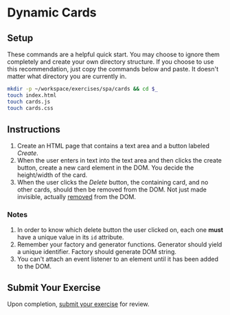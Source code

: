 # Dynamic Cards

## Setup

These commands are a helpful quick start. You may choose to ignore them completely and create your own directory structure. If you choose to use this recommendation, just copy the commands below and paste. It doesn't matter what directory you are currently in.

```bash
mkdir -p ~/workspace/exercises/spa/cards && cd $_
touch index.html
touch cards.js
touch cards.css
```

## Instructions

1. Create an HTML page that contains a text area and a button labeled *Create*.
1. When the user enters in text into the text area and then clicks the create button, create a new card element in the DOM. You decide the height/width of the card.
1. When the user clicks the *Delete* button, the containing card, and no other cards, should then be removed from the DOM. Not just made invisible, actually [removed](https://developer.mozilla.org/en-US/docs/Web/API/Node/removeChild) from the DOM.

### Notes

1. In order to know which delete button the user clicked on, each one **must** have a unique value in its `id` attribute.
1. Remember your factory and generator functions. Generator should yield a unique identifier. Factory should generate DOM string.
1. You can't attach an event listener to an element until it has been added to the DOM.

## Submit Your Exercise
Upon completion, [submit your exercise](http://bit.ly/NSSExerciseSubmission) for review.